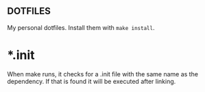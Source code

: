 DOTFILES
--------

My personal dotfiles. Install them with `make install`.

\*.init
=======

When make runs, it checks for a .init file with the same name as the
dependency. If that is found it will be executed after linking.
